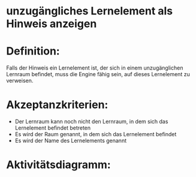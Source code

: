 # unzugängliches Lernelement als Hinweis anzeigen


# Definition:
Falls der Hinweis ein Lernelement ist, der sich in einem unzugänglichen Lernraum befindet,
muss die Engine fähig sein, auf dieses Lernelement zu verweisen.

# Akzeptanzkriterien:
- Der Lernraum kann noch nicht den Lernraum, in dem sich das Lernelement befindet betreten
- Es wird der Raum genannt, in dem sich das Lernelement befindet
- Es wird der Name des Lernelements genannt


# Aktivitätsdiagramm:


